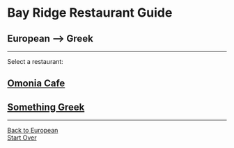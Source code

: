 # Bay Ridge Restaurant Guide
## European --> Greek
---
Select a restaurant:
## [Omonia Cafe](https://omoniacafe.com/)
## [Something Greek](https://www.somethinggreek.com/)
---
[Back to European](european.md)        
[Start Over](../home.md)